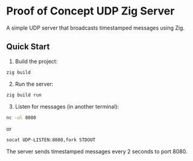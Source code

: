 # Proof of Concept UDP Zig Server

A simple UDP server that broadcasts timestamped messages using Zig.

## Quick Start

1. Build the project:
```bash
zig build
```

2. Run the server:
```bash
zig build run
```

3. Listen for messages (in another terminal):
```bash
nc -ul 8080
```
or
```bash
socat UDP-LISTEN:8080,fork STDOUT
```

The server sends timestamped messages every 2 seconds to port 8080.
